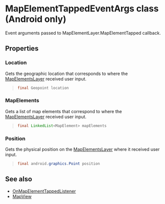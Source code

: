 
# MapElementTappedEventArgs class (Android only)

Event arguments passed to MapElementLayer.MapElementTapped callback.

## Properties

### Location

Gets the geographic location that corresponds to where the [MapElementsLayer](../MapElementLayer-class.md) received user input.

>```java
> final Geopoint location
>```

### MapElements

Gets a list of map elements that correspond to where the [MapElementsLayer](../MapElementLayer-class.md) received user input.

>```java
> final LinkedList<MapElement> mapElements
>```

### Position

Gets the physical position on the [MapElementsLayer](../MapElementLayer-class.md) where it received user input.

>```java
> final android.graphics.Point position
>```

## See also

* [OnMapElementTappedListener](OnMapElementTappedListener-interface.md)
* [MapView](../MapView-class.md)